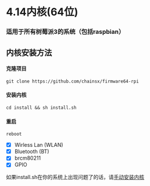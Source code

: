 # 4.14内核(64位)
### 适用于所有树莓派3的系统（包括raspbian）

## 内核安装方法

#### 克隆项目
`git clone https://github.com/chainsx/firmware64-rpi`
#### 安装内核
`cd install && sh install.sh`
#### 重启
`reboot`

- [X] Wirless Lan (WLAN)
- [X] Bluetooth (BT)
- [X] brcm80211
- [X] GPIO

如果install.sh在你的系统上出现问题了的话，请[手动安装内核](https://github.com/chainsx/firmware64-rpi/wiki/手动安装内核)
